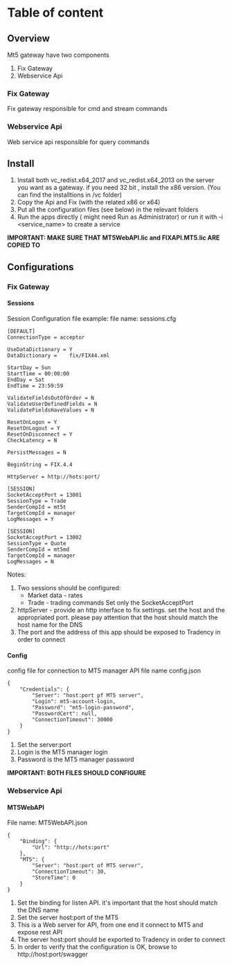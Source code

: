 # Table of content
## Overview
Mt5 gateway have two components
1. Fix Gateway
2. Webservice Api

### Fix Gateway
Fix gateway responsible for cmd and stream commands

### Webservice Api
Web service api responsible for query commands

## Install
1. Install both vc_redist.x64_2017 and vc_redist.x64_2013 on the server you want as a gateway. if you need 32 bit , install the x86 version. (You can find the installtions in /vc folder)
2. Copy the Api and Fix (with the related x86 or x64) 
3. Put all the configuration files (see below) in the relevant folders
4. Run the apps directly ( might need Run as Administrator) or run it with -i <service_name> to create a service

__IMPORTANT: MAKE SURE THAT MT5WebAPI.lic and FIXAPI.MT5.lic ARE COPIED TO__
## Configurations
### Fix Gateway
#### Sessions
Session Configuration file example:
file name: sessions.cfg
```
[DEFAULT]
ConnectionType = acceptor

UseDataDictionary = Y
DataDictionary =    fix/FIX44.xml

StartDay = Sun
StartTime = 00:00:00
EndDay = Sat
EndTime = 23:59:59

ValidateFieldsOutOfOrder = N
ValidateUserDefinedFields = N
ValidateFieldsHaveValues = N

ResetOnLogon = Y
ResetOnLogout = Y
ResetOnDisconnect = Y
CheckLatency = N

PersistMessages = N

BeginString = FIX.4.4

HttpServer = http://hots:port/

[SESSION]
SocketAcceptPort = 13001
SessionType = Trade
SenderCompId = mt5t
TargetCompId = manager
LogMessages = Y

[SESSION]
SocketAcceptPort = 13002
SessionType = Quote
SenderCompId = mt5md
TargetCompId = manager
LogMessages = N
```
Notes:
1. Two sessions should be configured: 
    - Market data - rates
    - Trade - trading commands
    Set only the SocketAcceptPort
2. httpServer - provide an http interface to fix settings. set the host and the appropriated port. please pay attention that the host should match the host name for the DNS
3. The port and the address of this app should be exposed to Tradency in order to connect

#### Config
config file for connection to MT5 manager API
file name config.json
```
{
    "Credentials": {
        "Server": "host:port pf MT5 server",
        "Login": mt5-account-login,
        "Password": "mt5-login-password",
        "PasswordCert": null,
        "ConnectionTimeout": 30000
    }
}
```
1. Set the server:port
2. Login is the MT5 manager login
3. Password is the MT5 manager password

__IMPORTANT: BOTH FILES SHOULD CONFIGURE__

### Webservice Api
#### MT5WebAPI
File name: MT5WebAPI.json
```
{
    "Binding": {
        "Url": "http://hots:port"
    },
    "MT5": {
        "Server": "host:port of MT5 server",
        "ConnectionTimeout": 30,
        "StoreTime": 0
    }
}
```
1. Set the binding for listen API. it's important that the host should match the DNS name
2. Set the server host:port of the MT5
3. This is a Web server for API, from one end it connect to MT5 and expose rest API
4. The server host:port should be exported to Tradency in order to connect
5. In order to verify that the configuration is OK, browse to http://host:port/swagger 


